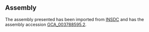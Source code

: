
Assembly
--------

The assembly presented has been imported from 
[INSDC](http://www.insdc.org) and has the assembly accession
[GCA\_003788595.2](http://www.ebi.ac.uk/ena/data/view/GCA_003788595.2).

